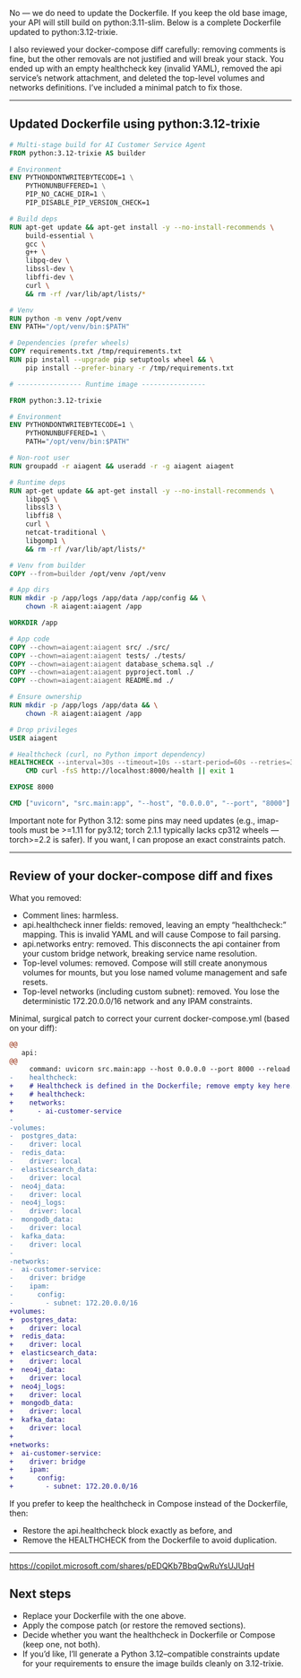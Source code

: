No — we do need to update the Dockerfile. If you keep the old base image, your API will still build on python:3.11-slim. Below is a complete Dockerfile updated to python:3.12-trixie.

I also reviewed your docker-compose diff carefully: removing comments is fine, but the other removals are not justified and will break your stack. You ended up with an empty healthcheck key (invalid YAML), removed the api service’s network attachment, and deleted the top-level volumes and networks definitions. I’ve included a minimal patch to fix those.

---

## Updated Dockerfile using python:3.12-trixie

```Dockerfile
# Multi-stage build for AI Customer Service Agent
FROM python:3.12-trixie AS builder

# Environment
ENV PYTHONDONTWRITEBYTECODE=1 \
    PYTHONUNBUFFERED=1 \
    PIP_NO_CACHE_DIR=1 \
    PIP_DISABLE_PIP_VERSION_CHECK=1

# Build deps
RUN apt-get update && apt-get install -y --no-install-recommends \
    build-essential \
    gcc \
    g++ \
    libpq-dev \
    libssl-dev \
    libffi-dev \
    curl \
    && rm -rf /var/lib/apt/lists/*

# Venv
RUN python -m venv /opt/venv
ENV PATH="/opt/venv/bin:$PATH"

# Dependencies (prefer wheels)
COPY requirements.txt /tmp/requirements.txt
RUN pip install --upgrade pip setuptools wheel && \
    pip install --prefer-binary -r /tmp/requirements.txt

# ---------------- Runtime image ----------------

FROM python:3.12-trixie

# Environment
ENV PYTHONDONTWRITEBYTECODE=1 \
    PYTHONUNBUFFERED=1 \
    PATH="/opt/venv/bin:$PATH"

# Non-root user
RUN groupadd -r aiagent && useradd -r -g aiagent aiagent

# Runtime deps
RUN apt-get update && apt-get install -y --no-install-recommends \
    libpq5 \
    libssl3 \
    libffi8 \
    curl \
    netcat-traditional \
    libgomp1 \
    && rm -rf /var/lib/apt/lists/*

# Venv from builder
COPY --from=builder /opt/venv /opt/venv

# App dirs
RUN mkdir -p /app/logs /app/data /app/config && \
    chown -R aiagent:aiagent /app

WORKDIR /app

# App code
COPY --chown=aiagent:aiagent src/ ./src/
COPY --chown=aiagent:aiagent tests/ ./tests/
COPY --chown=aiagent:aiagent database_schema.sql ./
COPY --chown=aiagent:aiagent pyproject.toml ./
COPY --chown=aiagent:aiagent README.md ./

# Ensure ownership
RUN mkdir -p /app/logs /app/data && \
    chown -R aiagent:aiagent /app

# Drop privileges
USER aiagent

# Healthcheck (curl, no Python import dependency)
HEALTHCHECK --interval=30s --timeout=10s --start-period=60s --retries=3 \
    CMD curl -fsS http://localhost:8000/health || exit 1

EXPOSE 8000

CMD ["uvicorn", "src.main:app", "--host", "0.0.0.0", "--port", "8000"]
```

Important note for Python 3.12: some pins may need updates (e.g., imap-tools must be >=1.11 for py3.12; torch 2.1.1 typically lacks cp312 wheels — torch>=2.2 is safer). If you want, I can propose an exact constraints patch.

---

## Review of your docker-compose diff and fixes

What you removed:
- Comment lines: harmless.
- api.healthcheck inner fields: removed, leaving an empty “healthcheck:” mapping. This is invalid YAML and will cause Compose to fail parsing.
- api.networks entry: removed. This disconnects the api container from your custom bridge network, breaking service name resolution.
- Top-level volumes: removed. Compose will still create anonymous volumes for mounts, but you lose named volume management and safe resets.
- Top-level networks (including custom subnet): removed. You lose the deterministic 172.20.0.0/16 network and any IPAM constraints.

Minimal, surgical patch to correct your current docker-compose.yml (based on your diff):

```diff
@@
   api:
@@
     command: uvicorn src.main:app --host 0.0.0.0 --port 8000 --reload
-    healthcheck:
+    # Healthcheck is defined in the Dockerfile; remove empty key here.
+    # healthcheck:
+    networks:
+      - ai-customer-service
-
-volumes:
-  postgres_data:
-    driver: local
-  redis_data:
-    driver: local
-  elasticsearch_data:
-    driver: local
-  neo4j_data:
-    driver: local
-  neo4j_logs:
-    driver: local
-  mongodb_data:
-    driver: local
-  kafka_data:
-    driver: local
-
-networks:
-  ai-customer-service:
-    driver: bridge
-    ipam:
-      config:
-        - subnet: 172.20.0.0/16
+volumes:
+  postgres_data:
+    driver: local
+  redis_data:
+    driver: local
+  elasticsearch_data:
+    driver: local
+  neo4j_data:
+    driver: local
+  neo4j_logs:
+    driver: local
+  mongodb_data:
+    driver: local
+  kafka_data:
+    driver: local
+
+networks:
+  ai-customer-service:
+    driver: bridge
+    ipam:
+      config:
+        - subnet: 172.20.0.0/16
```

If you prefer to keep the healthcheck in Compose instead of the Dockerfile, then:
- Restore the api.healthcheck block exactly as before, and
- Remove the HEALTHCHECK from the Dockerfile to avoid duplication.

---

https://copilot.microsoft.com/shares/pEDQKb7BbqQwRuYsUJUqH

## Next steps

- Replace your Dockerfile with the one above.
- Apply the compose patch (or restore the removed sections).
- Decide whether you want the healthcheck in Dockerfile or Compose (keep one, not both).
- If you’d like, I’ll generate a Python 3.12–compatible constraints update for your requirements to ensure the image builds cleanly on 3.12-trixie.
